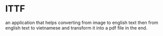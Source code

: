 # ITTF
an application that helps converting from image to english text then from english text to vietnamese and transform it into a pdf file in the end.
